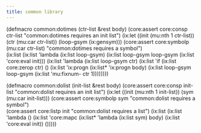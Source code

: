 ```yaml
---
title: common library
---
```


(defmacro common:dotimes (ctr-list &rest body)
  (core:assert core:consp ctr-list "common:dotimes requires an init list")
  (ix:let ((init (mu:nth 1 ctr-list))
           (ctr (mu:car ctr-list))
           (loop-gsym (ix:gensym)))
    (core:assert core:symbolp (mu:car ctr-list) "common:dotimes requires a symbol")  
    (ix:list
      (ix:list 'lambda (ix:list loop-gsym) (ix:list loop-gsym loop-gsym (ix:list 'core:eval init)))
      (ix:list 'lambda
                 (ix:list loop-gsym ctr)
                 (ix:list 'if
                            (ix:list core:zerop ctr)
                            ()
                            (ix:list 'ix:progn
                                       (ix:list* 'ix:progn body)
                                       (ix:list loop-gsym loop-gsym
                                                  (ix:list 'mu:fixnum- ctr 1))))))))

(defmacro common:dolist (init-list &rest body)
  (core:assert core:consp init-list "common:dolist requires an init list")
  (ix:let ((init (mu:nth 1 init-list))
             (sym (mu:car init-list)))
    (core:assert core:symbolp sym "common:dolist requires a symbol")  
    (core:assert core:listp init "common:dolist requires a list")
    (ix:list
      (ix:list 'lambda ()
        (ix:list
         'core:mapc
         (ix:list* 'lambda (ix:list sym) body)
         (ix:list 'core:eval init))
        ()))))

